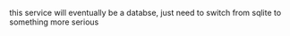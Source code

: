 this service will eventually be a databse, just need to switch from sqlite to something more serious
